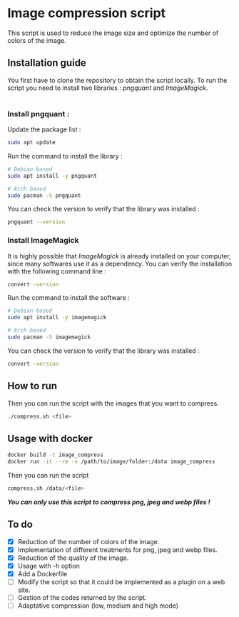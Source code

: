 # Image compression script 
This script is used to reduce the image size and optimize the number of colors of the image.
## Installation guide
You first have to clone the repository to obtain the script locally.
To run the script you need to install two libraries : *pngquant* and *ImageMagick*. <br><br>
### Install pngquant : <br>
Update the package list : 
```bash
sudo apt update
```
Run the command to install the library : 
```bash
# Debian based
sudo apt install -y pngquant

# Arch based
sudo pacman -S pngquant
```
You can check the version to verify that the library was installed : 
```bash
pngquant --version
```
### Install ImageMagick
It is highly possible that *ImageMagick* is already installed on your computer, since many softwares use it as a dependency. You can verify the installation with the following command line :
```bash
convert -version
```
Run the command to install the software :
```bash
# Debian based
sudo apt install -y imagemagick

# Arch based
sudo pacman -S imagemagick
```
You can check the version to verify that the library was installed : 
```bash
convert -version
```

## How to run
Then you can run the script with the images that you want to compress. <br>

```bash
./compress.sh <file>
```

## Usage with docker
```bash
docker build -t image_compress
docker run -it --rm -v /path/to/image/folder:/data image_compress
```

Then you can run the script
```bash
compress.sh /data/<file>
```

***You can only use this script to compress png, jpeg and webp files !***

## To do
- [x] Reduction of the number of colors of the image.
- [x] Implementation of different treatments for png, jpeg and webp files.
- [x] Reduction of the quality of the image.
- [x] Usage with -h option
- [x] Add a Dockerfile
- [ ] Modify the script so that it could be implemented as a plugin on a web site.
- [ ] Gestion of the codes returned by the script.
- [ ] Adaptative compression (low, medium and high mode)